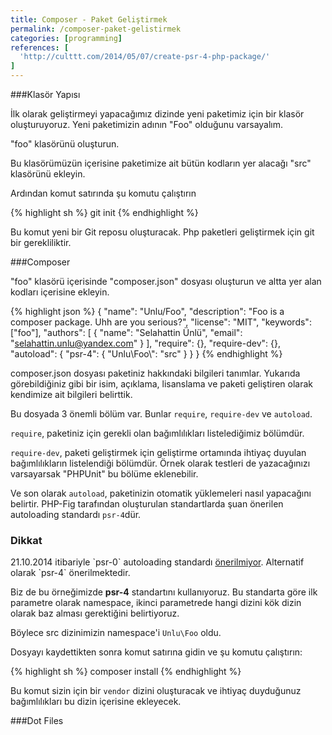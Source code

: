 ```yaml
---
title: Composer - Paket Geliştirmek
permalink: /composer-paket-gelistirmek
categories: [programming]
references: [
  'http://culttt.com/2014/05/07/create-psr-4-php-package/'
]
---
```


###Klasör Yapısı

İlk olarak geliştirmeyi yapacağımız dizinde yeni paketimiz için bir klasör oluşturuyoruz.
Yeni paketimizin adının "Foo" olduğunu varsayalım. 

"foo" klasörünü oluşturun.

Bu klasörümüzün içerisine paketimize ait bütün kodların yer alacağı "src" klasörünü ekleyin. 

Ardından komut satırında şu komutu çalıştırın

{% highlight sh %}
   git init
{% endhighlight %}

Bu komut yeni bir Git reposu oluşturacak. Php paketleri geliştirmek için git bir gerekliliktir.

###Composer

"foo" klasörü içerisinde "composer.json" dosyası oluşturun ve altta yer alan kodları içerisine ekleyin.

{% highlight json %}
{
    "name": "Unlu/Foo",
    "description": "Foo is a composer package. Uhh are you serious?",
    "license": "MIT",
    "keywords": ["foo"],
    "authors": [
        {
            "name": "Selahattin Ünlü",
            "email": "selahattin.unlu@yandex.com"
        }
    ],
    "require": {},
    "require-dev": {},
    "autoload": {
        "psr-4": {
            "Unlu\\Foo\\": "src"
        }
    }
}
{% endhighlight %}

composer.json dosyası paketiniz hakkındaki bilgileri tanımlar. 
Yukarıda görebildiğiniz gibi bir isim, açıklama, lisanslama ve paketi geliştiren olarak 
kendimize ait bilgileri belirttik.

Bu dosyada 3 önemli bölüm var. Bunlar `require`, `require-dev` ve `autoload`.

`require`, paketiniz için gerekli olan bağımlılıkları listelediğimiz bölümdür.

`require-dev`, paketi geliştirmek için geliştirme ortamında ihtiyaç duyulan bağımlılıkların
listelendiği bölümdür. Örnek olarak testleri de yazacağınızı varsayarsak 
"PHPUnit" bu bölüme eklenebilir.

Ve son olarak `autoload`, paketinizin otomatik yüklemeleri nasıl yapacağını belirtir.
PHP-Fig tarafından oluşturulan standartlarda şuan önerilen autoloading standardı `psr-4`dür.

<div class="alert"> 
   <h3>Dikkat</h3>
   21.10.2014 itibariyle `psr-0` autoloading standardı <a href="http://www.php-fig.org/psr/psr-0/" target="_blank">önerilmiyor</a>. Alternatif olarak `psr-4` önerilmektedir.
</div>

Biz de bu örneğimizde **psr-4** standartını kullanıyoruz. Bu standarta göre ilk parametre olarak namespace, ikinci parametrede hangi dizini kök dizin olarak baz alması gerektiğini belirtiyoruz. 

Böylece src dizinimizin namespace'i `Unlu\Foo` oldu.

Dosyayı kaydettikten sonra komut satırına gidin ve şu komutu çalıştırın:

{% highlight sh %}
   composer install
{% endhighlight %}

Bu komut sizin için bir `vendor` dizini oluşturacak ve ihtiyaç duyduğunuz bağımlılıkları bu dizin içerisine ekleyecek.

###Dot Files

